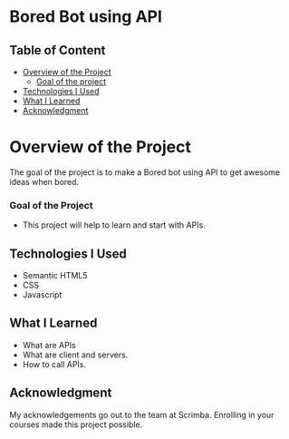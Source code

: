 # Bored Bot using API

## Table of Content

 * [Overview of the Project](#overview-of-the-project)
      * [Goal of the project](#goal-of-the-project)
 * [Technologies I Used](#technologies-i-used)
 * [What I Learned](#what-i-learned) 
 * [Acknowledgment](#acknowledgment)

# Overview of the Project
The goal of the project is to make a Bored bot using API to get awesome ideas when bored.

### Goal of the Project
* This project will help to learn and start with APIs. 

## Technologies I Used
* Semantic HTML5
* CSS
* Javascript

## What I Learned
* What are APIs
* What are client and servers.
* How to call APIs.

## Acknowledgment
My acknowledgements go out to the team at Scrimba. Enrolling in your courses made this project possible.
